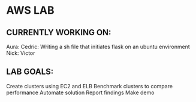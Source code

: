 # AWS LAB
## CURRENTLY WORKING ON:
Aura:
Cedric: Writing a sh file that initiates flask on an ubuntu environment
Nick:
Victor

## LAB GOALS:
Create  clusters using EC2 and ELB
Benchmark clusters to compare performance
Automate solution
Report findings
Make demo